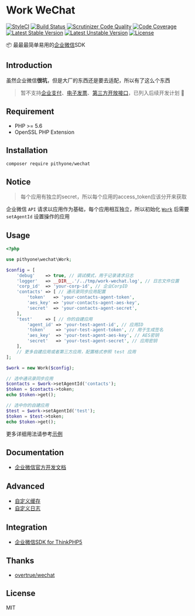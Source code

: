# Work WeChat

[![StyleCI](https://styleci.io/repos/98778013/shield?branch=master&style=flat)](https://styleci.io/repos/98778013)
[![Build Status](https://travis-ci.org/pithyone/wechat.svg?branch=master)](https://travis-ci.org/pithyone/wechat)
[![Scrutinizer Code Quality](https://scrutinizer-ci.com/g/pithyone/wechat/badges/quality-score.png?b=master)](https://scrutinizer-ci.com/g/pithyone/wechat/?branch=master)
[![Code Coverage](https://scrutinizer-ci.com/g/pithyone/wechat/badges/coverage.png?b=master)](https://scrutinizer-ci.com/g/pithyone/wechat/?branch=master)
[![Latest Stable Version](https://poser.pugx.org/pithyone/wechat/v/stable)](https://packagist.org/packages/pithyone/wechat)
[![Latest Unstable Version](https://poser.pugx.org/pithyone/wechat/v/unstable)](https://packagist.org/packages/pithyone/wechat)
[![License](https://poser.pugx.org/pithyone/wechat/license)](https://packagist.org/packages/pithyone/wechat)

:package: 最最最简单易用的[企业微信](https://work.weixin.qq.com/)SDK

## Introduction

虽然企业微信**很坑**，但是大厂的东西还是要去适配，所以有了这么个东西

> 暂不支持[企业支付](https://work.weixin.qq.com/api/doc#11478)、[电子发票](https://work.weixin.qq.com/api/doc#11630)、[第三方开放接口](https://work.weixin.qq.com/api/doc#10968)，已列入后续开发计划 :bookmark:

## Requirement

- PHP >= 5.6
- OpenSSL PHP Extension

## Installation

```shell
composer require pithyone/wechat
```

## Notice

> 每个应用有独立的secret，所以每个应用的access_token应该分开来获取

企业微信 `API` 请求以应用作为基础，每个应用相互独立，所以初始化 [`Work`](/src/Work.php) 后需要 `setAgentId` 设置操作的应用

## Usage

```php
<?php

use pithyone\wechat\Work;

$config = [
    'debug'    => true, // 调试模式，用于记录请求日志
    'logger'   => __DIR__.'/../tmp/work-wechat.log', // 日志文件位置
    'corp_id'  => 'your-corp-id', // 企业CorpID
    'contacts' => [ // 通讯录同步应用配置
        'token'   => 'your-contacts-agent-token',
        'aes_key' => 'your-contacts-agent-aes-key',
        'secret'  => 'your-contacts-agent-secret',
    ],
    'test'     => [ // 你的自建应用
        'agent_id' => 'your-test-agent-id', // 应用ID
        'token'    => 'your-test-agent-token', // 用于生成签名
        'aes_key'  => 'your-test-agent-aes-key', // AES密钥
        'secret'   => 'your-test-agent-secret', // 应用密钥
    ],
    // 更多自建应用或者第三方应用，配置格式参照 test 应用
];

$work = new Work($config);

// 选中通讯录同步应用
$contacts = $work->setAgentId('contacts');
$token = $contacts->token;
echo $token->get();

// 选中你的自建应用
$test = $work->setAgentId('test');
$token = $test->token;
echo $token->get();
```
更多详细用法请参考[示例](examples/index.md)

## Documentation

- [企业微信官方开发文档](https://work.weixin.qq.com/api/doc)

## Advanced

- [自定义缓存](docs/custom-cache.md)
- [自定义日志](docs/custom-log.md)

## Integration

- [企业微信SDK for ThinkPHP5](https://github.com/pithyone/think-wechat)

## Thanks

- [overtrue/wechat](https://github.com/overtrue/wechat)

## License

MIT
